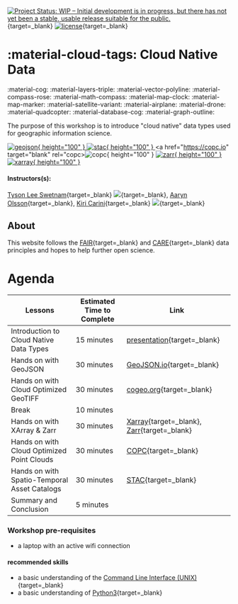 [![Project Status: WIP – Initial development is in progress, but there has not yet been a stable, usable release suitable for the public.](https://www.repostatus.org/badges/latest/wip.svg)](https://www.repostatus.org/#wip){target=_blank} [![license](https://img.shields.io/badge/license-GPLv3-blue.svg)](https://opensource.org/licenses/GPL-3.0){target=_blank} 

# :material-cloud-tags: Cloud Native Data 

:material-cog: :material-layers-triple: :material-vector-polyline: :material-compass-rose: :material-math-compass: :material-map-clock: :material-map-marker: :material-satellite-variant: :material-airplane: :material-drone: :material-quadcopter: :material-database-cog: :material-graph-outline: 

The purpose of this workshop is to introduce "cloud native" data types used for geographic information science. 

<a href="https://geojson.io" target="blank" rel="geojson">![geojson](https://brands.home-assistant.io/_/geo_json_events/logo.png){ height="100" } </a>
<a href="https://stacspec.org" target="blank" rel="stac">![stac](https://d33wubrfki0l68.cloudfront.net/22691a3c3002324451ed99f4009de8aab761e1b7/d24da/public/images-original/stac-01.png){ height="100" } </a>
<a href="https://copc.io" target="blank" rel="copc>![copc](https://copc.io/COPC_IO-Logo-2color.png){ height="100" } </a>
<a href="https://zarr.readthedocs.io" target="blank" rel="zarr">![zarr](https://zarr.readthedocs.io/en/stable/_static/logo1.png){ height="100" } </a>
<a href="https://docs.xarray.dev" target="blank" rel="xarray">![xarray](https://docs.xarray.dev/en/stable/_static/dataset-diagram-logo.png){ height="100" } </a>

#### Instructors(s): 
[Tyson Lee Swetnam](https://tyson-swetnam.github.io/){target=_blank} [![](https://orcid.org/sites/default/files/images/orcid_16x16.png)](http://orcid.org/0000-0002-6639-7181){target=_blank},
[Aaryn Olsson](https://www.linkedin.com/in/aarynolsson/){target=_blank},
[Kiri Carini](http://kcarini.github.io/){target=_blank} [![](https://orcid.org/sites/default/files/images/orcid_16x16.png)](http://orcid.org/0000-0002-9630-0432){target=_blank}

## About

This website follows the [FAIR](https://www.go-fair.org/fair-principles/){target=_blank} and [CARE](https://www.gida-global.org/care){target=_blank} data principles and hopes to help further open science. 

# Agenda

| Lessons | Estimated Time to Complete | Link |
|---------|----------------------------|------|
| Introduction to Cloud Native Data Types | 15 minutes | [presentation](){target=_blank} |
| Hands on with GeoJSON | 30 minutes | [GeoJSON.io](https://geojson.io){target=_blank} |
| Hands on with Cloud Optimized GeoTIFF | 30 minutes | [cogeo.org](https://cogeo.org){target=_blank} |
| Break | 10 minutes | |
| Hands on with XArray & Zarr | 30 minutes | [Xarray](https://docs.xarray.dev/en/stable/){target=_blank}, [Zarr](https://zarr.readthedocs.io/en/stable/){target=_blank} |
| Hands on with Cloud Optimized Point Clouds | 30 minutes | [COPC](https://copc.io/){target=_blank} |
| Hands on with Spatio-Temporal Asset Catalogs | 30 minutes | [STAC](https://stacspec.org/){target=_blank} | 
| Summary and Conclusion | 5 minutes | | 

### Workshop pre-requisites

* a laptop with an active wifi connection

#### recommended skills 

* a basic understanding of the [Command Line Interface (UNIX)](https://swcarpentry.github.io/shell-novice/){target=_blank}
* a basic understanding of [Python3](https://www.geeksforgeeks.org/introduction-to-python3/#:~:text=Python%20is%20a%20high%2Dlevel,them%20readable%20all%20the%20time.){target=_blank}
